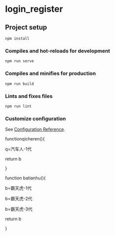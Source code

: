# login_register

## Project setup
```
npm install
```

### Compiles and hot-reloads for development
```
npm run serve
```

### Compiles and minifies for production
```
npm run build
```

### Lints and fixes files
```
npm run lint
```

### Customize configuration
See [Configuration Reference](https://cli.vuejs.org/config/).

functionqicheren(){

 q=汽车人-1代

return b

}

function batianhu(){

 b=霸天虎-1代

 b=霸天虎-2代

 b=霸天虎-3代

return b

}
